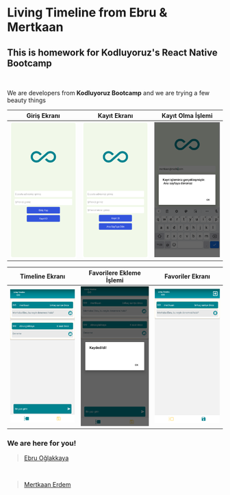 # Living Timeline from Ebru & Mertkaan

## This is homework for Kodluyoruz's React Native Bootcamp

<br />

We are developers from **Kodluyoruz Bootcamp** and we are trying a few beauty things

|            Giriş Ekranı             |              Kayıt Ekranı              |             Kayıt Olma İşlemi              |
| :---------------------------------: | :------------------------------------: | :----------------------------------------: |
| ![Login](screenshots/Login.png '1') | ![Sign Up](screenshots/SignUp.png '2') | ![Sign Up](screenshots/SignUpDone.png '3') |

|          Timeline Ekranı           |          Favorilere Ekleme İşlemi          |           Favoriler Ekranı            |
| :--------------------------------: | :----------------------------------------: | :-----------------------------------: |
| ![Login](screenshots/Timeline.png) | ![Sign Up](screenshots/AddToFavorites.png) | ![Sign Up](screenshots/Favorites.png) |

### We are here for you!

> [Ebru Oğlakkaya](https://github.com/ebruoglakkaya "Ebru Oğlakkaya's Github Page")

<br />

> [Mertkaan Erdem](https://github.com/mertkaanerdem "Mertkaan Erdem's Github Page")
